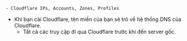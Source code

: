 	- Cloudflare IPs, Accounts, Zones, Profiles
- Khi bạn cài Cloudflare, tên miền của bạn sẽ trỏ về hệ thống DNS của Cloudflare. 
	- Tất cả các truy cập đi qua Cloudflare trước khi đến server gốc.
	